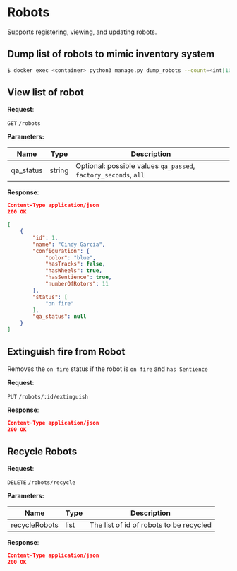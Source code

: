 # Robots
Supports registering, viewing, and updating robots.

## Dump list of robots to mimic inventory system
```sh
$ docker exec <container> python3 manage.py dump_robots --count=<int|10>
```

## View list of robot

**Request**:

`GET` `/robots`

**Parameters:**

Name       | Type   | Description
-----------|--------|---
qa_status | string | Optional: possible values `qa_passed`, `factory_seconds`, `all`

**Response**:

```json
Content-Type application/json
200 OK

[
    {
        "id": 1,
        "name": "Cindy Garcia",
        "configuration": {
            "color": "blue",
            "hasTracks": false,
            "hasWheels": true,
            "hasSentience": true,
            "numberOfRotors": 11
        },
        "status": [
            "on fire"
        ],
        "qa_status": null
    }
]
```


## Extinguish fire from Robot
Removes the `on fire` status if the robot is `on fire` and `has Sentience`

**Request**:

`PUT` `/robots/:id/extinguish`


**Response**:

```json
Content-Type application/json
200 OK
```


## Recycle Robots

**Request**:

`DELETE` `/robots/recycle`

**Parameters:**

Name       | Type   | Description
-----------|--------|---
recycleRobots | list | The list of id of robots to be recycled


**Response**:

```json
Content-Type application/json
200 OK
```
